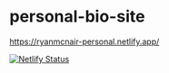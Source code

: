# personal-bio-site

https://ryanmcnair-personal.netlify.app/

[![Netlify Status](https://api.netlify.com/api/v1/badges/b2bf4fd0-a608-4d1d-9f12-1eca031e9100/deploy-status)](https://app.netlify.com/sites/ryanmcnair-personal/deploys)
